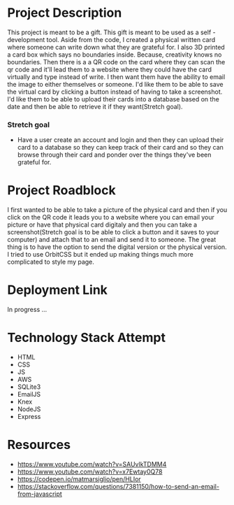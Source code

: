 # Project Description

This project is meant to be a gift. This gift is meant to be used as a self - development tool. Aside from the code, I created a physical written card where someone can write down what they are grateful for. I also 3D printed a card box which says no boundaries inside. Because, creativity knows no boundaries. Then there is a a QR code on the card where they can scan the qr code and it'll lead them to a website where they could have the card virtually and type instead of write. I then want them have the ability to email the image to either themselves or someone. I'd like them to be able to save the virtual card by clicking a button instead of having to take a screenshot. I'd like them to be able to upload their cards into a database based on the date and then be able to retrieve it if they want(Stretch goal).

### Stretch goal

- Have a user create an account and login and then they can upload their card to a database so they can keep track of their card and so they can browse through their card and ponder over the things they've been grateful for.

# Project Roadblock

I first wanted to be able to take a picture of the physical card and then if you click on the QR code it leads you to a website where you can email your picture or have that physical card digitaly and then you can take a screenshot(Stretch goal is to be able to click a button and it saves to your computer) and attach that to an email and send it to someone. The great thing is to have the option to send the digital version or the physical version.
I tried to use OrbitCSS but it ended up making things much more complicated to style my page.

# Deployment Link

In progress ...

# Technology Stack Attempt

- HTML
- CSS
- JS
- AWS
- SQLite3
- EmailJS
- Knex
- NodeJS
- Express

# Resources

- https://www.youtube.com/watch?v=SAUvlkTDMM4
- https://www.youtube.com/watch?v=x7Ewtay0Q78
- https://codepen.io/matmarsiglio/pen/HLIor
- https://stackoverflow.com/questions/7381150/how-to-send-an-email-from-javascript
